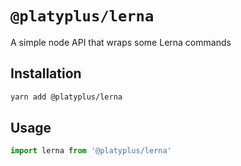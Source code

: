 # `@platyplus/lerna`

A simple node API that wraps some Lerna commands

## Installation

```sh
yarn add @platyplus/lerna
```

## Usage

```js
import lerna from '@platyplus/lerna'
```
